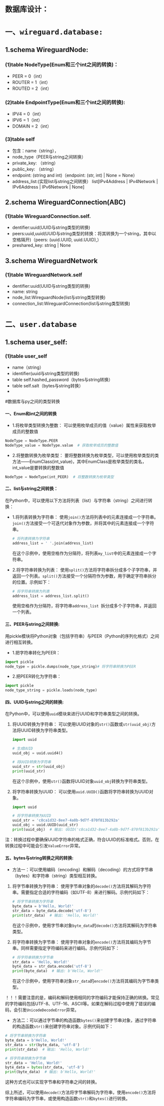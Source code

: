 # `数据库设计：`
# `一、wireguard.database:`
## 1.schema WireguardNode:

### (1)table NodeType(Enum和三个int之间的转换)：
- PEER = 0（int）
- ROUTER = 1（int）
- ROUTED = 2（int）

### (2)table EndpointType(Enum和三个int之间的转换):
- IPV4 = 0（int）
- IPV6 = 1（int）
- DOMAIN = 2（int）

### (3)table self
- 包含：name（string）， 
- node_type（PEER与string之间转换）
- private_key: （string） 
- public_key: （string） 
- endpoint: (string and int)（endpoint: (str, int) | None = None）
- address_list:(实现list与string之间转换）
list[IPv4Address | IPv4Network | IPv6Address | IPv6Network | None]

## 2.schema WireguardConnection(ABC)
### (1)table WireguardConnection.self.
- dentifier:uuid(UUID与string类型的转换)
- peers:uuid,uuid(UUID与string类型的转换：将其转换为一个string，其中以空格隔开)（peers: (uuid.UUID, uuid.UUID),）
- preshared_key: string | None

## 3.schema WireguardNetwork
### (1)table WireguardNetwork.self
- dentifier:uuid(UUID与string类型的转换)
- name: string 
- node_list:WireguardNode(list与string类型转换)
- connection_list:WireguardConnection(list与string类型转换)


# `二、user.database`
## 1.schema user_self:
### (1)table user_self

- name（string） 
- identifier(uuid与string类型的转换)
- table self.hashed_password（bytes与string转换） 
- table self.salt（bytes与string转换）
- 
#数据库与py之间的类型转换
#### 一、Enum和int之间的转换
- 1.将枚举类型转换为整数： 可以使用枚举成员的值（value）属性来获取枚举成员的整数值
```python
NodeType = NodeType.PEER
NodeType_value = NodeType.value  # 获取枚举成员的整数值
```
- 2.将整数转换为枚举类型： 要将整数转换为枚举类型，可以使用枚举类型的类方法——EnumClass(int_value)，其中EnumClass是枚举类型的类名，int_value是要转换的整数值
```python
NodeType = NodeType(int_PEER)  # 将整数转换为枚举类型
```

#### 二、list与string之间转换：
在Python中，可以使用以下方法将列表（list）与字符串（string）之间进行转换：

- 1.将列表转换为字符串：
   使用`join()`方法将列表中的元素连接成一个字符串。`join()`方法接受一个可迭代对象作为参数，并将其中的元素连接成一个字符串。
   ```python
   # 将列表转换为字符串
   address_list = ' '.join(address_list)
   ```

   在这个示例中，使用空格作为分隔符，将列表`my_list`中的元素连接成一个字符串。

- 2.将字符串转换为列表：
   使用`split()`方法将字符串拆分成多个子字符串，并返回一个列表。`split()`方法接受一个分隔符作为参数，用于确定字符串拆分的位置。示例如下：

   ```python
   # 将字符串转换为列表
   address_list = address_list.split()
   ```

  使用空格作为分隔符，将字符串`address_list `拆分成多个子字符串，并返回一个列表。

#### 三、PEER与string之间转换:
用pickle模块将Python对象（包括字符串）与PEER（Python的序列化格式）之间进行相互转换。
- 1.把字符串转化为PEER：
```python
import pickle
node_type = pickle.dumps(node_type_string)# 将字符串转换为PEER
```
- 2.把PEER转化为字符串：
```python
import pickle
node_type_string = pickle.loads(node_type)
```
#### 四、UUID与string之间的转换:
在Python中，可以使用`uuid`模块来进行UUID和字符串类型之间的转换。

1. 将UUID转换为字符串：
   可以使用UUID对象的`str()`函数或`str(uuid_obj)`方法将UUID转换为字符串类型。

   ```python
   import uuid

   # 生成UUID
   uuid_obj = uuid.uuid4()

   # 将UUID转换为字符串
   uuid_str = str(uuid_obj)
   print(uuid_str)
   ```

   在这个示例中，使用`str()`函数将UUID对象`uuid_obj`转换为字符串类型。

2. 将字符串转换为UUID：
   可以使用`uuid.UUID()`函数将字符串转换为UUID对象。

   ```python
   import uuid

   # 将字符串转换为UUID
   uuid_str = 'c8ca1d32-8ee7-4a8b-9d7f-870f813b292a'
   uuid_obj = uuid.UUID(uuid_str)
   print(uuid_obj)  # 输出: UUID('c8ca1d32-8ee7-4a8b-9d7f-870f813b292a')
   ```
注：转换过程中要确保UUID字符串的格式正确，符合UUID的标准格式。否则，在转换过程中可能会引发`ValueError`异常。

#### 五、bytes与string转换之间的转换:
- 方法一：可以使用编码（encoding）和解码（decoding）的方式将字节串（bytes）和字符串（string）类型相互转换。

1. 将字节串转换为字符串：
   使用字节串对象的`decode()`方法将其解码为字符串。需要指定合适的字符编码（如UTF-8）来进行解码。示例代码如下：

   ```python
   # 将字节串转换为字符串
   byte_data = b'Hello, World!'
   str_data = byte_data.decode('utf-8')
   print(str_data)  # 输出: 'Hello, World!'
   ```

   在这个示例中，使用字节串对象`byte_data`的`decode()`方法将其解码为字符串类型。

2. 将字符串转换为字节串：
   使用字符串对象的`encode()`方法将其编码为字节串。同样需要指定字符编码来进行编码。示例代码如下：

   ```python
   # 将字符串转换为字节串
   str_data = 'Hello, World!'
   byte_data = str_data.encode('utf-8')
   print(byte_data)  # 输出: b'Hello, World!'
   ```

   在这个示例中，使用字符串对象`str_data`的`encode()`方法将其编码为字节串类型。

！！！需要注意的是，编码和解码使用相同的字符编码才能保持正确的转换。常见的字符编码包括UTF-8、UTF-16、ASCII等。如果在解码过程中使用了错误的编码，会引发`UnicodeDecodeError`异常。

- 方法二：可以通过字节串的构造函数`bytes()`来创建字节串对象，通过字符串的构造函数`str()`来创建字符串对象。示例代码如下：

```python
# 将字节串转换为字符串
byte_data = b'Hello, World!'
str_data = str(byte_data, 'utf-8')
print(str_data)  # 输出: 'Hello, World!'

# 将字符串转换为字节串
str_data = 'Hello, World!'
byte_data = bytes(str_data, 'utf-8')
print(byte_data)  # 输出: b'Hello, World!'
```

这种方式也可以实现字节串和字符串之间的转换。

综上所述，可以使用`decode()`方法将字节串解码为字符串，使用`encode()`方法将字符串编码为字节串，或使用构造函数`str()`和`bytes()`进行转换。